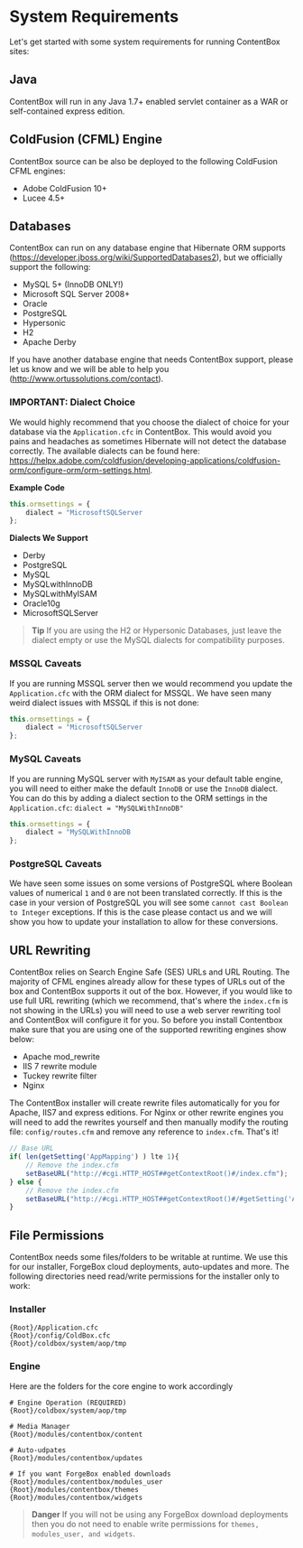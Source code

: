 # System Requirements

Let's get started with some system requirements for running ContentBox sites:

## Java
ContentBox will run in any Java 1.7+ enabled servlet container as a WAR or self-contained express edition.

## ColdFusion (CFML) Engine
ContentBox source can be also be deployed to the following ColdFusion CFML engines:

* Adobe ColdFusion 10+
* Lucee 4.5+


## Databases
ContentBox can run on any database engine that Hibernate ORM supports (https://developer.jboss.org/wiki/SupportedDatabases2), but we officially support the following:

* MySQL 5+ (InnoDB ONLY!)
* Microsoft SQL Server 2008+
* Oracle
* PostgreSQL
* Hypersonic
* H2
* Apache Derby

If you have another database engine that needs ContentBox support, please let us know and we will be able to help you (http://www.ortussolutions.com/contact).

### IMPORTANT: Dialect Choice

We would highly recommend that you choose the dialect of choice for your database via the `Application.cfc` in ContentBox.  This would avoid you pains and headaches as sometimes Hibernate will not detect the database correctly.  The available dialects can be found here: https://helpx.adobe.com/coldfusion/developing-applications/coldfusion-orm/configure-orm/orm-settings.html.

**Example Code**
```js
this.ormsettings = {
    dialect = "MicrosoftSQLServer
};
```

**Dialects We Support**

* Derby
* PostgreSQL
* MySQL
* MySQLwithInnoDB
* MySQLwithMyISAM
* Oracle10g
* MicrosoftSQLServer

> **Tip** If you are using the H2 or Hypersonic Databases, just leave the dialect empty or use the MySQL dialects for compatibility purposes.


### MSSQL Caveats

If you are running MSSQL server then we would recommend you update the `Application.cfc` with the ORM dialect for MSSQL.  We have seen many weird dialect issues with MSSQL if this is not done:

```js
this.ormsettings = {
    dialect = "MicrosoftSQLServer
};
```



### MySQL Caveats 

If you are running MySQL server with `MyISAM` as your default table engine, you will need to either make the default `InnoDB` or use the `InnoDB` dialect.  You can do this by adding a dialect section to the ORM settings in the `Application.cfc`:  `dialect = "MySQLWithInnoDB"`

```js
this.ormsettings = {
    dialect = "MySQLWithInnoDB
};
```

### PostgreSQL Caveats

We have seen some issues on some versions of PostgreSQL where Boolean values of numerical `1` and `0` are not been translated correctly.  If this is the case in your version of PostgreSQL you will see some `cannot cast Boolean to Integer` exceptions.  If this is the case please contact us and we will show you how to update your installation to allow for these conversions.  

## URL Rewriting

ContentBox relies on Search Engine Safe (SES) URLs and URL Routing.  The majority of CFML engines already allow for these types of URLs out of the box and ContentBox supports it out of the box.  However, if you would like to use full URL rewriting (which we recommend, that's where the `index.cfm` is not showing in the URLs) you will need to use a web server rewriting tool and ContentBox will configure it for you.  So before you install Contentbox make sure that you are using one of the supported rewriting engines show below:

* Apache mod_rewrite
* IIS 7 rewrite module
* Tuckey rewrite filter
* Nginx

The ContentBox installer will create rewrite files automatically for you for Apache, IIS7 and express editions.  For Nginx or other rewrite engines you will need to add the rewrites yourself and then manually modify the routing file: `config/routes.cfm` and remove any reference to `index.cfm`.  That's it!

```js
// Base URL
if( len(getSetting('AppMapping') ) lte 1){
    // Remove the index.cfm
	setBaseURL("http://#cgi.HTTP_HOST##getContextRoot()#/index.cfm");
} else {
    // Remove the index.cfm
	setBaseURL("http://#cgi.HTTP_HOST##getContextRoot()#/#getSetting('AppMapping')#/index.cfm");
}
```

## File Permissions

ContentBox needs some files/folders to be writable at runtime.  We use this for our installer, ForgeBox cloud deployments, auto-updates and more.  The following directories need read/write permissions for the installer only to work:

### Installer

```
{Root}/Application.cfc
{Root}/config/ColdBox.cfc
{Root}/coldbox/system/aop/tmp
```

### Engine

Here are the folders for the core engine to work accordingly

```
# Engine Operation (REQUIRED)
{Root}/coldbox/system/aop/tmp

# Media Manager
{Root}/modules/contentbox/content

# Auto-udpates
{Root}/modules/contentbox/updates

# If you want ForgeBox enabled downloads
{Root}/modules/contentbox/modules_user
{Root}/modules/contentbox/themes
{Root}/modules/contentbox/widgets
```


> **Danger** If you will not be using any ForgeBox download deployments then you do not need to enable write permissions for `themes, modules_user, and widgets`.